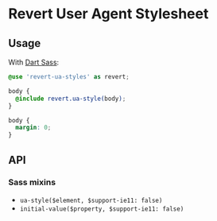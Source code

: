 # Revert User Agent Stylesheet

## Usage

With [Dart Sass](https://github.com/sass/dart-sass):

```scss
@use 'revert-ua-styles' as revert;

body {
  @include revert.ua-style(body);
}
```

```css
body {
  margin: 0;
}
```

## API

### Sass mixins

- `ua-style($element, $support-ie11: false)`
- `initial-value($property, $support-ie11: false)`
